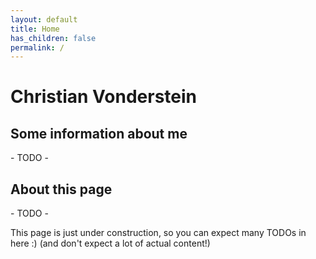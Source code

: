 ```yaml
---
layout: default
title: Home
has_children: false
permalink: /
---
```


# Christian Vonderstein

## Some information about me

\- TODO -

## About this page

\- TODO -

This page is just under construction, so you can expect many TODOs in here :)
(and don't expect a lot of actual content!)
